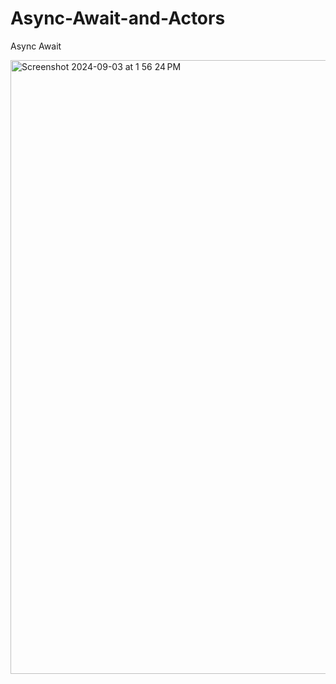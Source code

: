 # Async-Await-and-Actors
Async Await

<img width="982" alt="Screenshot 2024-09-03 at 1 56 24 PM" src="https://github.com/user-attachments/assets/c7dfadab-478e-4e9f-870f-1ed7630a1c9e">
